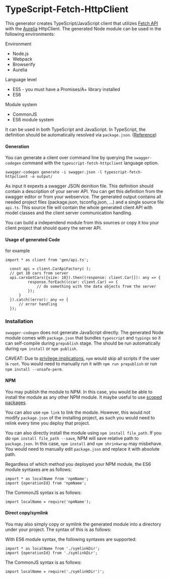 # TypeScript-Fetch-HttpClient

This generator creates TypeScript/JavaScript client that utilizes [Fetch API](https://fetch.spec.whatwg.org/) with the [Aurelia](http://aurelia.io/) HttpClient. The generated Node module can be used in the following environments:

Environment
* Node.js
* Webpack
* Browserify
* Aurelia

Language level
* ES5 - you must have a Promises/A+ library installed
* ES6

Module system
* CommonJS
* ES6 module system

It can be used in both TypeScript and JavaScript. In TypeScript, the definition should be automatically resolved via `package.json`. ([Reference](http://www.typescriptlang.org/docs/handbook/typings-for-npm-packages.html))


#### Generation ####
You can generate a client over command line by querying the `swagger-codegen` command with the `typescript-fetch-httpclient` language option.
```
swagger-codegen generate -i swagger.json -l typescript-fetch-httpclient -o output/
```

As input it expexts a swagger JSON deinition file. This definition should contain a description of your server API. You can get this definition from the swagger editor or from your webservice.
The generated output contains all needed project files (package.json, tsconfig.json, ...) and a single source file `api.ts`. This source file will contain the whole generated client API
with model classes and the client server communication handling.

You can build a independend module from this sources or copy it tou your client project that should query the server API.

#### Usage of generated Code ####
for example
```
import * as client from 'gen/api.ts';
```

```
  const api = client.CarApiFactory( );
  // get 10 cars from server
  api.carsGetCars({size: 10}).then((response: client.Car[]): any => {
          response.forEach((ccar: client.Car) => {
              // do something with the data objects from the server
          });
      }
  }).catch((error): any => {
      // error handling
  });
```

### Installation ###

`swagger-codegen` does not generate JavaScript directly. The generated Node module comes with `package.json` that bundles `typescript` and `typings` so it can self-compile during `prepublish` stage. The should be run automatically during `npm install` or `npm publish`.

CAVEAT: Due to [privilege implications](https://docs.npmjs.com/misc/scripts#user), `npm` would skip all scripts if the user is `root`. You would need to manually run it with `npm run prepublish` or run `npm install --unsafe-perm`.

#### NPM ####
You may publish the module to NPM. In this case, you would be able to install the module as any other NPM module. It maybe useful to use [scoped packages](https://docs.npmjs.com/misc/scope).

You can also use `npm link` to link the module. However, this would not modify `package.json` of the installing project, as such you would need to relink every time you deploy that project.

You can also directly install the module using `npm install file_path`. If you do `npm install file_path --save`, NPM will save relative path to `package.json`. In this case, `npm install` and `npm shrinkwrap` may misbehave. You would need to manually edit `package.json` and replace it with absolute path.

Regardless of which method you deployed your NPM module, the ES6 module syntaxes are as follows:
```
import * as localName from 'npmName';
import {operationId} from 'npmName';
```
The CommonJS syntax is as follows:
```
import localName = require('npmName');
```

#### Direct copy/symlink ####
You may also simply copy or symlink the generated module into a directory under your project. The syntax of this is as follows:

With ES6 module syntax, the following syntaxes are supported:
```
import * as localName from './symlinkDir';
import {operationId} from './symlinkDir';
```
The CommonJS syntax is as follows:
```
import localName = require('./symlinkDir')';
```
